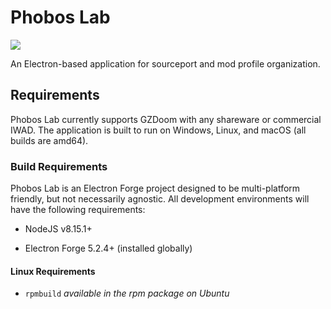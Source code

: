 # Phobos Lab

<img src="https://travis-ci.org/mccarrmb/phobos-lab.svg?branch=master">

An Electron-based application for sourceport and mod profile organization.

## Requirements

Phobos Lab currently supports GZDoom with any shareware or commercial IWAD. The application is built to run on Windows, Linux, and macOS (all builds are amd64).

### Build Requirements

Phobos Lab is an Electron Forge project designed to be multi-platform friendly, but not necessarily agnostic. All development environments will have the following requirements:

* NodeJS v8.15.1+

* Electron Forge 5.2.4+ (installed globally)

#### Linux Requirements

* `rpmbuild` *available in the rpm package on Ubuntu*

